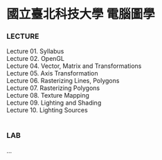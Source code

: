 # 國立臺北科技大學 電腦圖學
<h3>LECTURE</h3>
Lecture 01. Syllabus<br>
Lecture 02. OpenGL<br>
Lecture 04. Vector, Matrix and Transformations<br>
Lecture 05. Axis Transformation<br>
Lecture 06. Rasterizing Lines, Polygons<br>
Lecture 07. Rasterizing Polygons<br>
Lecture 08. Texture Mapping<br>
Lecture 09. Lighting and Shading<br>
Lecture 10. Lighting Sources<br>
<br>
<h3>LAB</h3>
...
